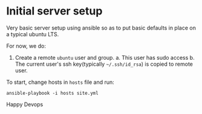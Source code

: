 # Initial server setup

Very basic server setup using ansible so as to put basic defaults in place on a typical ubuntu LTS.

For now, we do:

1. Create a remote `ubuntu` user and group.
  a. This user has sudo access
  b. The current user's ssh key(typically `~/.ssh/id_rsa`) is copied to remote user.


To start, change hosts in `hosts` file and run:

    ansible-playbook -i hosts site.yml


Happy Devops